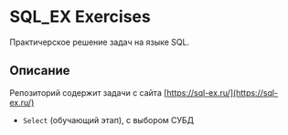 # SQL_EX Exercises

Практичерское решение задач на языке SQL.

## Описание
Репозиторий содержит задачи с сайта [https://sql-ex.ru/](https://sql-ex.ru/)

* `Select` (обучающий этап), с выбором СУБД
